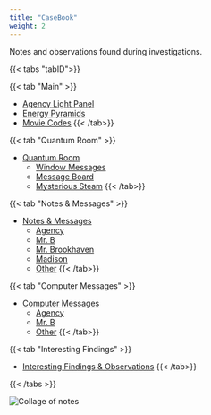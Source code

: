 ```yaml
---
title: "CaseBook"
weight: 2
--- 
```


Notes and observations found during investigations.







{{< tabs "tabID">}}

{{< tab "Main" >}}
- [Agency Light Panel](light_panel)
- [Energy Pyramids](energy_pyramids)
- [Movie Codes](movie_codes)
{{< /tab>}}

{{< tab "Quantum Room" >}}
- [Quantum Room](quantum)
	- [Window Messages](quantum/window_messages)
	- [Message Board](quantum/message_board)
	- [Mysterious Steam](quantum/steam)
{{< /tab>}}

{{< tab "Notes & Messages" >}}
- [Notes & Messages](notes)
	- [Agency](notes/agency)
	- [Mr. B](notes/mrb)
	- [Mr. Brookhaven](notes/mrbookhaven)
	- [Madison](notes/madison)
	- [Other](notes/other)
{{< /tab>}}

{{< tab "Computer Messages" >}}
- [Computer Messages](computer)
	- [Agency](computer/agency)
	- [Mr. B](computer/mrb)
	- [Other](computer/other)
{{< /tab>}}

{{< tab "Interesting Findings" >}}
- [Interesting Findings & Observations](interesting)
{{< /tab>}}

{{< /tabs >}}

![Collage of notes](/images/bh/collage.png)
